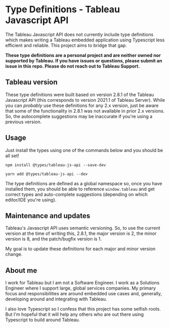 # Type Definitions - Tableau Javascript API

The Tableau Javascript API does not currently include type definitions which makes writing a Tableau embedded application using Typescript less efficient and reliable. This project aims to bridge that gap.

**These type definitions are a personal project and are neither owned nor supported by Tableau. If you have issues or questions, please submit an issue in this repo. Please do not reach out to Tableau Support.**

## Tableau version

These type definitions were built based on version 2.8.1 of the Tableau Javascript API (this corresponds to version 2021.1 of Tableau Server). While you can _probably_ use these definitions for any 2.x version, just be aware that some of the functionality in 2.8.1 was not available in prior 2.x versions. So, the autocomplete suggestions may be inaccurate if you're using a previous version.

## Usage

Just install the types using one of the commands below and you should be all set!

`npm install @types/tableau-js-api --save-dev`

`yarn add @types/tableau-js-api --dev`

The type definitions are defined as a global namespace so, once you have installed them, you should be able to reference `window.tableau` and get correct types and auto-complete suggestions (depending on which editor/IDE you're using).

## Maintenance and updates

Tableau's Javascript API uses semantic versioning. So, to use the current version at the time of writing this, 2.8.1, the major version is 2, the minor version is 8, and the patch/bugfix version is 1.

My goal is to update these definitions for each major and minor version change.

## About me

I work for Tableau but I am not a Software Engineer. I work as a Solutions Engineer where I support large, global services companies. My primary focus and responsibilities are around embedded use cases and, generally, developing around and integrating with Tableau.

I also love Typescript so I confess that this project has some selfish roots. But I'm hopeful that it will help any others who are out there using Typescript to build around Tableau.
